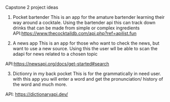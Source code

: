 Capstone 2 project ideas 

1. Pocket bartender
This is an app for the amature bartender learning their way around a cocktale. Using the bartender api this can track down drinks that can be made from simple or complex ingredients
API:https://www.thecocktaildb.com/api.php?ref=apilist.fun

2. A news app
This is an app for those who want to check the news, but want to use a new source. Using this the user wll be able to scan the adapi for news related to a chosen topic

API:https://newsapi.org/docs/get-started#search

3. Dictionry in my back pocket
This is for the grammatically in need user. with this app you will enter a word and get the pronunciation/ history of the word and much more.

API: https://dictionaryapi.dev/

